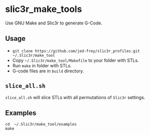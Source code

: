 # slic3r_make_tools

Use GNU Make and Slic3r to generate G-Code.

## Usage


- ```git clone https://github.com/jed-frey/slic3r_profiles.git ~/.Slic3r/make_tool```
- Copy ```~/.Slic3r/make_tool/Makefile``` to your folder with STLs.
- Run ```make``` in folder with STLs.
- G-code files are in ```build``` directory.

## ```slice_all.sh```

```slice_all.sh``` will slice STLs with all permutations of ```Slic3r``` settings.

## Examples

    cd  ~/.Slic3r/make_tool/examples
    make
